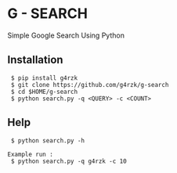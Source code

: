 # G - SEARCH
Simple Google Search Using Python

## Installation
```
 $ pip install g4rzk
 $ git clone https://github.com/g4rzk/g-search
 $ cd $HOME/g-search
 $ python search.py -q <QUERY> -c <COUNT>
```

## Help
```
 $ python search.py -h

Example run :
 $ python search.py -q g4rzk -c 10
```
